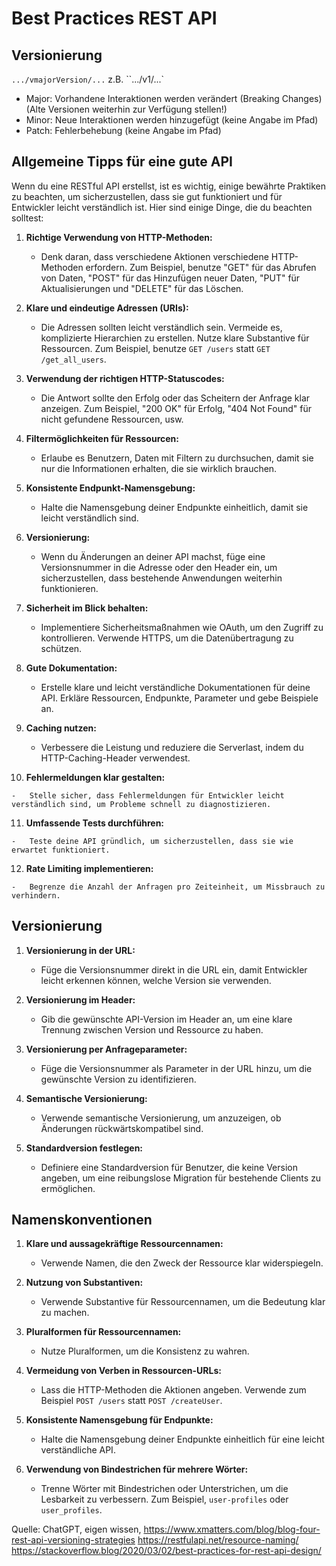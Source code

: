 # Best Practices REST API

## Versionierung
`.../vmajorVersion/...` z.B. ``.../v1/...`
- Major: Vorhandene Interaktionen werden verändert (Breaking Changes) (Alte Versionen weiterhin zur Verfügung stellen!)
- Minor: Neue Interaktionen werden hinzugefügt (keine Angabe im Pfad)
- Patch: Fehlerbehebung (keine Angabe im Pfad)

## Allgemeine Tipps für eine gute API

Wenn du eine RESTful API erstellst, ist es wichtig, einige bewährte Praktiken zu beachten, um sicherzustellen, dass sie gut funktioniert und für Entwickler leicht verständlich ist. Hier sind einige Dinge, die du beachten solltest:

1.  **Richtige Verwendung von HTTP-Methoden:**
    
    -   Denk daran, dass verschiedene Aktionen verschiedene HTTP-Methoden erfordern. Zum Beispiel, benutze "GET" für das Abrufen von Daten, "POST" für das Hinzufügen neuer Daten, "PUT" für Aktualisierungen und "DELETE" für das Löschen.
2.  **Klare und eindeutige Adressen (URIs):**
    
    -   Die Adressen sollten leicht verständlich sein. Vermeide es, komplizierte Hierarchien zu erstellen. Nutze klare Substantive für Ressourcen. Zum Beispiel, benutze `GET /users` statt `GET /get_all_users`.
3.  **Verwendung der richtigen HTTP-Statuscodes:**
    
    -   Die Antwort sollte den Erfolg oder das Scheitern der Anfrage klar anzeigen. Zum Beispiel, "200 OK" für Erfolg, "404 Not Found" für nicht gefundene Ressourcen, usw.
4.  **Filtermöglichkeiten für Ressourcen:**
    
    -   Erlaube es Benutzern, Daten mit Filtern zu durchsuchen, damit sie nur die Informationen erhalten, die sie wirklich brauchen.
5.  **Konsistente Endpunkt-Namensgebung:**
    
    -   Halte die Namensgebung deiner Endpunkte einheitlich, damit sie leicht verständlich sind.
6.  **Versionierung:**
    
    -   Wenn du Änderungen an deiner API machst, füge eine Versionsnummer in die Adresse oder den Header ein, um sicherzustellen, dass bestehende Anwendungen weiterhin funktionieren.
7.  **Sicherheit im Blick behalten:**
    
    -   Implementiere Sicherheitsmaßnahmen wie OAuth, um den Zugriff zu kontrollieren. Verwende HTTPS, um die Datenübertragung zu schützen.
8.  **Gute Dokumentation:**
    
    -   Erstelle klare und leicht verständliche Dokumentationen für deine API. Erkläre Ressourcen, Endpunkte, Parameter und gebe Beispiele an.
9.  **Caching nutzen:**
    
    -   Verbessere die Leistung und reduziere die Serverlast, indem du HTTP-Caching-Header verwendest.
10.  **Fehlermeldungen klar gestalten:**
    
    -   Stelle sicher, dass Fehlermeldungen für Entwickler leicht verständlich sind, um Probleme schnell zu diagnostizieren.
11.  **Umfassende Tests durchführen:**
    
    -   Teste deine API gründlich, um sicherzustellen, dass sie wie erwartet funktioniert.
12.  **Rate Limiting implementieren:**
    
    -   Begrenze die Anzahl der Anfragen pro Zeiteinheit, um Missbrauch zu verhindern.

## Versionierung

1.  **Versionierung in der URL:**
    
    -   Füge die Versionsnummer direkt in die URL ein, damit Entwickler leicht erkennen können, welche Version sie verwenden.
2.  **Versionierung im Header:**
    
    -   Gib die gewünschte API-Version im Header an, um eine klare Trennung zwischen Version und Ressource zu haben.
3.  **Versionierung per Anfrageparameter:**
    
    -   Füge die Versionsnummer als Parameter in der URL hinzu, um die gewünschte Version zu identifizieren.
4.  **Semantische Versionierung:**
    
    -   Verwende semantische Versionierung, um anzuzeigen, ob Änderungen rückwärtskompatibel sind.
5.  **Standardversion festlegen:**
    
    -   Definiere eine Standardversion für Benutzer, die keine Version angeben, um eine reibungslose Migration für bestehende Clients zu ermöglichen.

## Namenskonventionen

1.  **Klare und aussagekräftige Ressourcennamen:**
    
    -   Verwende Namen, die den Zweck der Ressource klar widerspiegeln.
2.  **Nutzung von Substantiven:**
    
    -   Verwende Substantive für Ressourcennamen, um die Bedeutung klar zu machen.
3.  **Pluralformen für Ressourcennamen:**
    
    -   Nutze Pluralformen, um die Konsistenz zu wahren.
4.  **Vermeidung von Verben in Ressourcen-URLs:**
    
    -   Lass die HTTP-Methoden die Aktionen angeben. Verwende zum Beispiel `POST /users` statt `POST /createUser`.
5.  **Konsistente Namensgebung für Endpunkte:**
    
    -   Halte die Namensgebung deiner Endpunkte einheitlich für eine leicht verständliche API.
6.  **Verwendung von Bindestrichen für mehrere Wörter:**
    
    -   Trenne Wörter mit Bindestrichen oder Unterstrichen, um die Lesbarkeit zu verbessern. Zum Beispiel, `user-profiles` oder `user_profiles`.

Quelle: ChatGPT, eigen wissen,
https://www.xmatters.com/blog/blog-four-rest-api-versioning-strategies
https://restfulapi.net/resource-naming/
https://stackoverflow.blog/2020/03/02/best-practices-for-rest-api-design/
